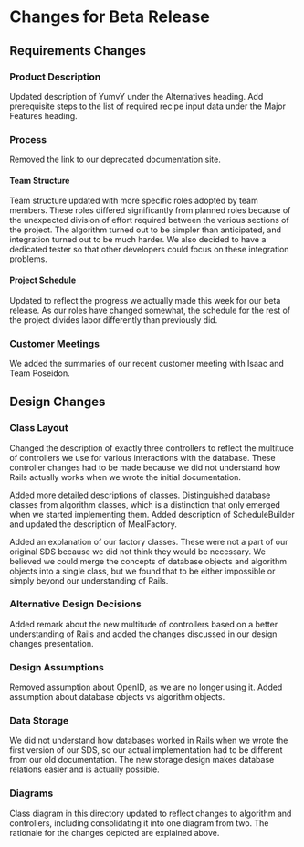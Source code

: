 # Changes for Beta Release

## Requirements Changes

### Product Description

Updated description of YumvY under the Alternatives heading. Add prerequisite steps to the list of required recipe input data under the Major Features heading.

### Process

Removed the link to our deprecated documentation site.

#### Team Structure
Team structure updated with more specific roles adopted by team members. These roles differed significantly from planned roles because of the unexpected division of effort required between the various sections of the project. The algorithm turned out to be simpler than anticipated, and integration turned out to be much harder. We also decided to have a dedicated tester so that other developers could focus on these integration problems.

#### Project Schedule
Updated to reflect the progress we actually made this week for our beta release. As our roles have changed somewhat, the schedule for the rest of the project divides labor differently than previously did. 

### Customer Meetings

We added the summaries of our recent customer meeting with Isaac and Team Poseidon.

## Design Changes

### Class Layout

Changed the description of exactly three controllers to reflect the multitude of controllers we use for various interactions with the database. These controller changes had to be made because we did not understand how Rails actually works when we wrote the initial documentation.

Added more detailed descriptions of classes. Distinguished database classes from algorithm classes, which is a distinction that only emerged when we started implementing them. Added description of ScheduleBuilder and updated the description of MealFactory.

Added an explanation of our factory classes. These were not a part of our original SDS because we did not think they would be necessary. We believed we could merge the concepts of database objects and algorithm objects into a single class, but we found that to be either impossible or simply beyond our understanding of Rails.  

### Alternative Design Decisions

Added remark about the new multitude of controllers based on a better understanding of Rails and added the changes discussed in our design changes presentation.

### Design Assumptions

Removed assumption about OpenID, as we are no longer using it. Added assumption about database objects vs algorithm objects.

### Data Storage

We did not understand how databases worked in Rails when we wrote the first version of our SDS, so our actual implementation had to be different from our old documentation. The new storage design makes database relations easier and is actually possible.

### Diagrams

Class diagram in this directory updated to reflect changes to algorithm and controllers, including consolidating it into one diagram from two. The rationale for the changes depicted are explained above.
